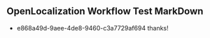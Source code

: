 ## OpenLocalization Workflow Test MarkDown
* e868a49d-9aee-4de8-9460-c3a7729af694 
thanks!<!--HONumber=Mar16_HO3-->
